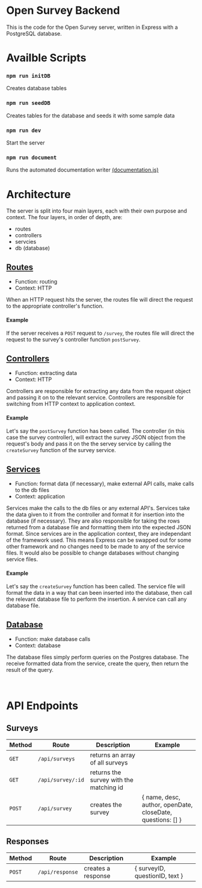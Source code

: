# Open Survey Backend

This is the code for the Open Survey server, written in Express with a PostgreSQL database.

# Availble Scripts

### `npm run initDB`
Creates database tables

### `npm run seedDB`
Creates tables for the database and seeds it with some sample data

### `npm run dev`
Start the server

### `npm run document`
Runs the automated documentation writer [(documentation.js)](https://github.com/documentationjs/documentation/)

# Architecture

The server is split into four main layers, each with their own purpose and context. The four layers, in order of depth, are:

-   routes
-   controllers
-   servcies
-   db (database)

## [Routes](https://github.com/cyores/opensurvey/tree/master/src/backend/src/routes)

-   Function: routing
-   Context: HTTP

When an HTTP request hits the server, the routes file will direct the request to the appropriate controller's function.

#### Example

If the server receives a `POST` request to `/survey`, the routes file will direct the request to the survey's controller function `postSurvey`.

## [Controllers](https://github.com/cyores/opensurvey/tree/master/src/backend/src/controllers)

-   Function: extracting data
-   Context: HTTP

Controllers are responsible for extracting any data from the request object and passing it on to the relevant service. Controllers are responsible for switching from HTTP context to application context.

#### Example

Let's say the `postSurvey` function has been called. The controller (in this case the survey controller), will extract the survey JSON object from the request's body and pass it on the the servey service by calling the `createSurvey` function of the survey service.

## [Services](https://github.com/cyores/opensurvey/tree/master/src/backend/src/services)

-   Function: format data (if necessary), make external API calls, make calls to the db files
-   Context: application

Services make the calls to the db files or any external API's. Services take the data given to it from the controller and format it for insertion into the database (if necessary). They are also responsible for taking the rows returned from a database file and formatting them into the expected JSON format. Since services are in the application context, they are independant of the framework used. This means Express can be swapped out for some other framework and no changes need to be made to any of the service files. It would also be possible to change databases without changing service files.

#### Example

Let's say the `createSurvey` function has been called. The service file will format the data in a way that can been inserted into the database, then call the relevant database file to perform the insertion. A service can call any database file.

## [Database](https://github.com/cyores/opensurvey/tree/master/src/backend/src/db)

-   Function: make database calls
-   Context: database

The database files simply perform queries on the Postgres database. The receive formatted data from the service, create the query, then return the result of the query.

<br>

# API Endpoints

## Surveys

| Method | Route             | Description                             | Example                                                    |
| ------ | ----------------- | --------------------------------------- | ---------------------------------------------------------- |
| `GET`  | `/api/surveys`    | returns an array of all surveys         |
| `GET`  | `/api/survey/:id` | returns the survey with the matching id |
| `POST` | `/api/survey`     | creates the survey                      | { name, desc, author, openDate, closeDate, questions: [] } |

## Responses

| Method | Route           | Description        | Example                        |
| ------ | --------------- | ------------------ | ------------------------------ |
| `POST` | `/api/response` | creates a response | { surveyID, questionID, text } |

